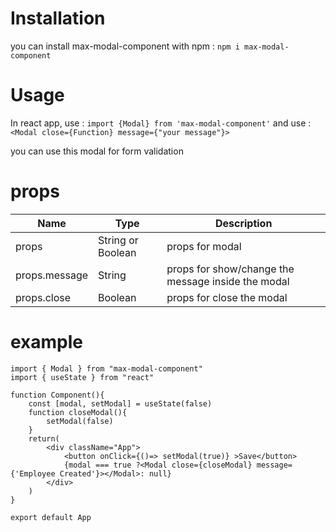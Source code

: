 # Installation

you can install max-modal-component with npm :
`npm i max-modal-component`

# Usage

In react app, use : `import {Modal} from 'max-modal-component'`
and use : `<Modal close={Function} message={"your message"}>`

you can use this modal for form validation

# props

| Name          | Type              | Description                                         |
| --------------| -----------       | -----------                                         |
| props         | String or Boolean | props for modal                                     |
| props.message | String            | props for show/change the message inside the modal  |
| props.close   | Boolean           | props for close the modal                           |


# example

```
import { Modal } from "max-modal-component" 
import { useState } from "react"

function Component(){
    const [modal, setModal] = useState(false)
    function closeModal(){
        setModal(false)
    }
    return(
        <div className="App">
            <button onClick={()=> setModal(true)} >Save</button>
            {modal === true ?<Modal close={closeModal} message={'Employee Created'}></Modal>: null}
        </div>
    )
}

export default App
```